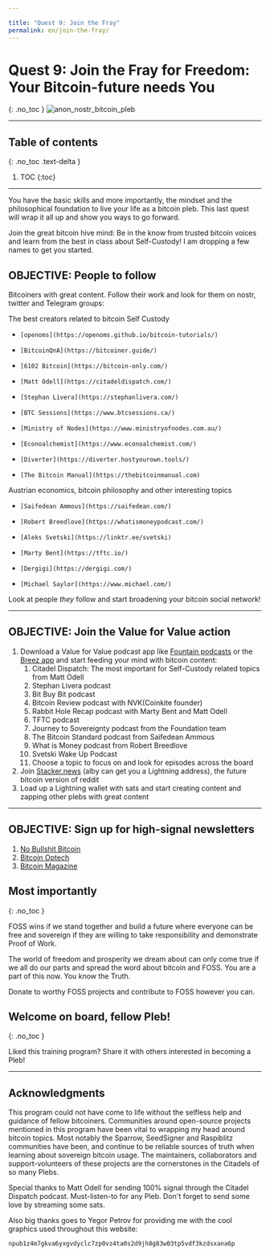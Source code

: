 ```yaml
---

title: "Quest 9: Join the Fray"
permalink: en/join-the-fray/
---
```


# Quest 9: Join the Fray for Freedom: Your Bitcoin-future needs You
{: .no_toc }
![anon_nostr_bitcoin_pleb](/assets/img/graphics/anon_nostr_bitcoin_pleb.jpg)

---

## Table of contents
{: .no_toc .text-delta }

1. TOC
{:toc}

---

You have the basic skills and more importantly, the mindset and the philosophical foundation to live your life as a bitcoin pleb. This last quest will wrap it all up and show you ways to go forward.

Join the great bitcoin hive mind: Be in the know from trusted bitcoin voices and learn from the best in class about Self-Custody! I am dropping a few names to get you started.

## OBJECTIVE: People to follow

Bitcoiners with great content. Follow their work and look for them on nostr, twitter and Telegram groups:

The best creators related to bitcoin Self Custody
*     [openoms](https://openoms.github.io/bitcoin-tutorials/)
*     [BitcoinQnA](https://bitcoiner.guide/)
*     [6102 Bitcoin](https://bitcoin-only.com/)
*     [Matt Odell](https://citadeldispatch.com/)
*     [Stephan Livera](https://stephanlivera.com/)
*     [BTC Sessions](https://www.btcsessions.ca/)
*     [Ministry of Nodes](https://www.ministryofnodes.com.au/)
*     [Econoalchemist](https://www.econoalchemist.com/)
*     [Diverter](https://diverter.hostyourown.tools/)
*     [The Bitcoin Manual](https://thebitcoinmanual.com)

Austrian economics, bitcoin philosophy and other interesting topics
*     [Saifedean Ammous](https://saifedean.com/)
*     [Robert Breedlove](https://whatismoneypodcast.com/)
*     [Aleks Svetski](https://linktr.ee/svetski)
*     [Marty Bent](https://tftc.io/)
*     [Dergigi](https://dergigi.com/)
*     [Michael Saylor](https://www.michael.com/)

Look at people _they_ follow and start broadening your bitcoin social network!

---

## OBJECTIVE: Join the Value for Value action

1. Download a Value for Value podcast app like [Fountain podcasts](https://www.fountain.fm/) or the [Breez app](https://breez.technology/) and start feeding your mind with bitcoin content:
    1. Citadel Dispatch: The most important for Self-Custody related topics from Matt Odell
    2. Stephan Livera podcast
    3. Bit Buy Bit podcast
    4. Bitcoin Review podcast with NVK(Coinkite founder)
    5. Rabbit Hole Recap podcast with Marty Bent and Matt Odell
    6. TFTC podcast
    7. Journey to Sovereignty podcast from the Foundation team
    8. The Bitcoin Standard podcast from Saifedean Ammous
    9. What is Money podcast from Robert Breedlove
    10. Svetski Wake Up Podcast
    11. Choose a topic to focus on and look for episodes across the board
2. Join [Stacker.news](https://stacker.news/) (alby can get you a Lightning address), the future bitcoin version of reddit
3. Load up a Lightning wallet with sats and start creating content and zapping other plebs with great content

---

## OBJECTIVE: Sign up for high-signal newsletters

1. [No Bullshit Bitcoin](https://www.nobsbitcoin.com/)
2. [Bitcoin Optech](https://bitcoinops.org/)
3. [Bitcoin Magazine](https://bitcoinmagazine.com/)

## Most importantly
{: .no_toc }

FOSS wins if we stand together and build a future where everyone can be free and sovereign if they are willing to take responsibility and demonstrate Proof of Work.

The world of freedom and prosperity we dream about can only come true if we all do our parts and spread the word about bitcoin and FOSS. You are a part of this now. You know the Truth.

Donate to worthy FOSS projects and contribute to FOSS however you can.

## Welcome on board, fellow Pleb!
{: .no_toc }

Liked this training program? Share it with others interested in becoming a Pleb!

---

## Acknowledgments
This program could not have come to life without the selfless help and guidance of fellow bitcoiners. Communities around open-source projects mentioned in this program have been vital to wrapping my head around bitcoin topics. Most notably the Sparrow, SeedSigner and Raspiblitz communities have been, and continue to be reliable sources of truth when learning about sovereign bitcoin usage. The maintainers, collaborators and support-volunteers of these projects are the cornerstones in the Citadels of so many Plebs.

Special thanks to Matt Odell for sending 100% signal through the Citadel Dispatch podcast. Must-listen-to for any Pleb. Don't forget to send some love by streaming some sats.

Also big thanks goes to Yegor Petrov for providing me with the cool graphics used throughout this website:
```sh
npub1z4m7gkva6yxgvdyclc7zp0vz4ta0s2d9jh8g83w03tp5vdf3kzdsxana6p
```
